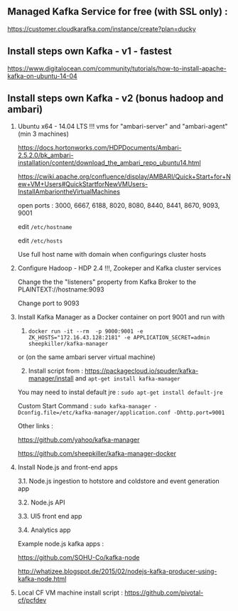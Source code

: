 ## Managed Kafka Service for free (with SSL only) : 

https://customer.cloudkarafka.com/instance/create?plan=ducky

## Install steps own Kafka - v1 - fastest

https://www.digitalocean.com/community/tutorials/how-to-install-apache-kafka-on-ubuntu-14-04

## Install steps own Kafka - v2 (bonus hadoop and ambari)

1. Ubuntu x64 - 14.04 LTS !!! vms for "ambari-server" and "ambari-agent" (min 3 machines)

   https://docs.hortonworks.com/HDPDocuments/Ambari-2.5.2.0/bk_ambari-installation/content/download_the_ambari_repo_ubuntu14.html
   
   https://cwiki.apache.org/confluence/display/AMBARI/Quick+Start+for+New+VM+Users#QuickStartforNewVMUsers-InstallAmbariontheVirtualMachines

   open ports : 3000, 6667, 6188, 8020, 8080, 8440, 8441, 8670, 9093, 9001
   
   edit `/etc/hostname`
   
   edit `/etc/hosts`
   
   Use full host name with domain when configurings cluster hosts

2. Configure Hadoop - HDP 2.4 !!!, Zookeper and Kafka cluster services

   Change the the "listeners" property from Kafka Broker to the PLAINTEXT://hostname:9093
   
   Change port to 9093

3. Install Kafka Manager as a Docker container on port 9001 and run with 

   1. `docker run -it --rm  -p 9000:9001 -e ZK_HOSTS="172.16.43.128:2181" -e APPLICATION_SECRET=admin sheepkiller/kafka-manager`

   or (on the same ambari server virtual machine)
   
   2. Install script from : https://packagecloud.io/spuder/kafka-manager/install and `apt-get install kafka-manager`
   
   You may need to instal default jre : `sudo apt-get install default-jre`
   
   Custom Start Command : `sudo kafka-manager -Dconfig.file=/etc/kafka-manager/application.conf -Dhttp.port=9001`
   
   
   Other links : 
   
   https://github.com/yahoo/kafka-manager
   
   https://github.com/sheepkiller/kafka-manager-docker
   
3. Install Node.js and front-end apps

   3.1. Node.js ingestion to hotstore and coldstore and event generation app
   
   3.2. Node.js API
   
   3.3. UI5 front end app
   
   3.4. Analytics app
   
   Example node.js kafka apps : 
   
   https://github.com/SOHU-Co/kafka-node

   http://whatizee.blogspot.de/2015/02/nodejs-kafka-producer-using-kafka-node.html
   
4. Local CF VM machine install script : https://github.com/pivotal-cf/pcfdev
